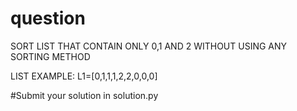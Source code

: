 # question

SORT LIST THAT CONTAIN ONLY 0,1 AND 2 WITHOUT USING ANY SORTING METHOD

LIST EXAMPLE:
L1=[0,1,1,1,2,2,0,0,0]


#Submit your solution in solution.py
